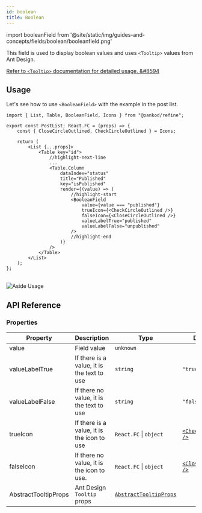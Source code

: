```yaml
---
id: boolean
title: Boolean
---
```


import booleanField from '@site/static/img/guides-and-concepts/fields/boolean/booleanfield.png'

This field is used to display boolean values and uses `<Tooltip>` values from Ant Design.

[Refer to `<Tooltip>` documentation for detailed usage. &#8594](https://ant.design/components/tooltip/#header)

## Usage

Let's see how to use `<BooleanField>` with the example in the post list.

```tsx
import { List, Table, BooleanField, Icons } from "@pankod/refine";

export const PostList: React.FC = (props) => {
    const { CloseCircleOutlined, CheckCircleOutlined } = Icons;

    return (
        <List {...props}>
            <Table key="id">
                //highlight-next-line
                ...
                <Table.Column
                    dataIndex="status"
                    title="Published"
                    key="isPublished"
                    render={(value) => (
                        //highlight-start
                        <BooleanField
                            value={value === "published"}
                            trueIcon={<CheckCircleOutlined />}
                            falseIcon={<CloseCircleOutlined />}
                            valueLabelTrue="published"
                            valueLabelFalse="unpublished"
                        />
                        //highlight-end
                    )}
                />
            </Table>
        </List>
    );
};
```

<br/>
<div>
    <img src={booleanField} alt="Aside Usage"/>
</div>


## API Reference

### Properties

| Property             | Description                                | Type                                                                 | Default                                                    |
| -------------------- | ------------------------------------------ | -------------------------------------------------------------------- | ---------------------------------------------------------- |
| value                | Field value                                | `unknown`                                                            |                                                            |
| valueLabelTrue       | If there is a value, it is the text to use | `string`                                                             | `"true"`                                                   |
| valueLabelFalse      | If there no value, it is the text to use   | `string`                                                             | `"false"`                                                  |
| trueIcon             | If there is a value, it is the icon to use | `React.FC` \| `object`                                               | [`<CheckOutlined />`](https://ant.design/components/icon/) |
| falseIcon            | If there no value, it is the icon to use.  | `React.FC` \| `object`                                               | [`<CloseOutlined />`](https://ant.design/components/icon/) |
| AbstractTooltipProps | Ant Design `Tooltip` props                 | [`AbstractTooltipProps`](https://ant.design/components/tooltip/#API) |                                                            |

